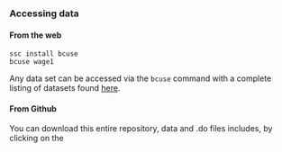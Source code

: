 ### Accessing data

#### From the web
```
ssc install bcuse
bcuse wage1
```
Any data set can be accessed via the ```bcuse``` command with a complete listing of datasets found [here](http://fmwww.bc.edu/ec-p/data/wooldridge/datasets.list.html).

#### From Github
You can download this entire repository, data and .do files includes, by clicking on the 
